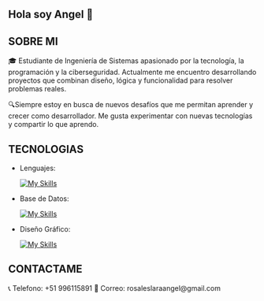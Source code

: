 ## Hola soy Angel 👋

<h2>SOBRE MI</h2>
🎓 Estudiante de Ingeniería de Sistemas apasionado por la tecnología, la programación y la ciberseguridad. Actualmente me encuentro desarrollando proyectos que combinan diseño, lógica y funcionalidad para resolver problemas reales.

🔍Siempre estoy en busca de nuevos desafíos que me permitan aprender y crecer como desarrollador. Me gusta experimentar con nuevas tecnologías y compartir lo que aprendo.
<h2>TECNOLOGIAS</h2>
<ul>
  <li>Lenguajes: 
    
  [![My Skills](https://skillicons.dev/icons?i=java,html,css)](https://skillicons.dev)
  </li>
  <li>Base de Datos:
  
  [![My Skills](https://skillicons.dev/icons?i=mysql)](https://skillicons.dev)
  </li>
  <li>Diseño Gráfico:
  
  [![My Skills](https://skillicons.dev/icons?i=ai,ps)](https://skillicons.dev)
  </li>
</ul>


<h2>CONTACTAME</h2>
📞 Telefono: +51 996115891
📧 Correo: rosaleslaraangel@gmail.com
